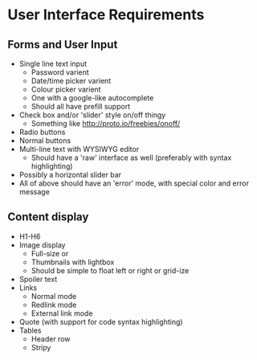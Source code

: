 User Interface Requirements
===========================

Forms and User Input
--------------------

- Single line text input
  - Password varient
  - Date/time picker varient
  - Colour picker varient
  - One with a google-like autocomplete
  - Should all have prefill support
- Check box and/or 'slider' style on/off thingy
  - Something like http://proto.io/freebies/onoff/
- Radio buttons
- Normal buttons
- Multi-line text with WYSIWYG editor
  - Should have a 'raw' interface as well (preferably with syntax highlighting)
- Possibly a horizontal slider bar
- All of above should have an 'error' mode, with special color and error message

Content display
---------------

- H1-H6
- Image display
  - Full-size or
  - Thumbnails with lightbox
  - Should be simple to float left or right or grid-ize
- Spoiler text
- Links
  - Normal mode
  - Redlink mode
  - External link mode
- Quote (with support for code syntax highlighting)
- Tables
  - Header row
  - Stripy